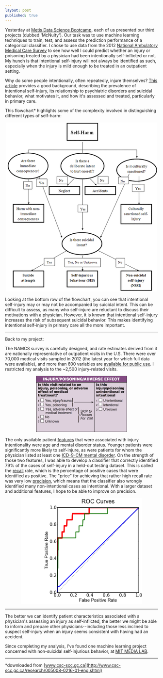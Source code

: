 ```yaml
---
layout: post
published: true
---
```


<style type="text/css">

.box
{
  border-width: 2px;
  border-color: #000000;
  border-style: solid;
  padding:1px;
  margin-left: auto;
  margin-right: auto;
}

.center-text
{
  text-align:center;
  margin-left: auto;
  margin-right: auto;
  width: 200;
}

.smallpic1
{
  height: 20px;
  width: 20px;
  margin-left: auto;
  margin-right: auto;
}

.medpic1
{
  height: 200px;
  margin-left: auto;
  margin-right: auto;
}

.center {
  display: inline-block;
  text-align: center;
  width: 100px;
}

.centerImage
{
text-align:center;
display:block;
}

</style>




Yesterday at [Metis Data Science Bootcamp](http://www.thisismetis.com/data-science-bootcamps), each of us presented our third projects (dubbed 'McNulty'). Our task was to use machine learning techniques to train, test, and assess the prediction performance of a categorical classifier. I chose to use data from the 2012 [National Ambulatory Medical Care Survey](http://www.cdc.gov/nchs/ahcd/index.htm) to see how well I could predict whether an injury or poisoning treated by a physician had been intentionally self-inflicted or not. My hunch is that intentional self-injury will not always be identified as such, especially when the injury is mild enough to be treated in an outpatient setting. 

Why do some people intentionally, often repeatedly, injure themselves? [This article](http://www.jabfm.org/content/23/2/240.full.pdf) provides a good background, describing the prevalence of intentional self-injury, its relationship to psychiatric disorders and suicidal behavior, what motivates it, and how it's assessed and treated, particularly in primary care. 

This flowchart* highlights some of the complexity involved in distinguishing different types of self-harm: 

<center><img src="../images/self-harm/005008-0216-01-eng_clip_image006.gif" alt="" width="500"></center>

Looking at the bottom row of the flowchart, you can see that intentional self-injury may or may not be accompanied by suicidal intent. This can be difficult to assess, as many who self-injure are reluctant to discuss their motivations with a physician. However, it is known that intentional self-injury increases the risk of subsequent suicidal behavior. This makes identifying intentional self-injury in primary care all the more important.

***

Back to my project:

The NAMCS survey is carefully designed, and rate estimates derived from it are nationally representative of outpatient visits in the U.S. There were over 70,000 medical visits sampled in 2012 (the latest year for which full data were available), and more than 600 variables are [available for public use](http://www.cdc.gov/nchs/ahcd/ahcd_questionnaires.htm). I restricted my analysis to the ~2,500 injury-related visits. 

<center><img src="../images/self-harm/injury_question.png" alt="" width="300"></center>

The only available patient [features](https://en.wikipedia.org/wiki/Feature_(machine_learning)) that were associated with injury intentionality were age and mental disorder status. Younger patients were significantly more likely to self-injure, as were patients for whom the physician listed at least one [ICD-9-CM mental disorder](https://en.wikipedia.org/wiki/List_of_ICD-9_codes_290%E2%80%93319:_mental_disorders). On the strength of those two features, I was able to develop a classifier that correctly identified 79% of the cases of self-injury in a held-out testing dataset. This is called the [recall](https://en.wikipedia.org/wiki/Precision_and_recall#Recall) rate, which is the percentage of positive cases that were identified as positive. The "price" for achieving that rather high recall rate was very low [precision](https://en.wikipedia.org/wiki/Precision_and_recall#Precision), which means that the classifier also wrongly identified many non-intentional cases as intentional. With a larger dataset and additional features, I hope to be able to improve on precision. 

<center><img src="../images/self-harm/poc.png" alt="" width="400"></center>

***

The better we can identify patient characteristics associated with a physician's assessing an injury as self-inflicted, the better we might be able to inform and prepare other physicians--including those less inclined to suspect self-injury when an injury seems consistent with having had an accident. 

Since completing my analysis, I've found one machine learning project concerned with non-suicidal self-injurious behavior, at [MIT MEDIA LAB](https://www.media.mit.edu/research/groups/1447/valinor-mathematical-models-understand-and-predict-self-harm
). 

***

*downloaded from  [www.csc-scc.gc.ca](http://www.csc-scc.gc.ca/research/005008-0216-01-eng.shtml) 









